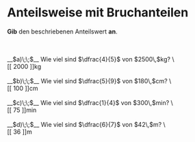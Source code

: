 <!--
version:  0.0.1

language: de

@style
input {
    text-align: center;
}

.flex-container {
    display: flex;
    flex-wrap: wrap;
    align-items: stretch;
    gap: 20px;
}

.flex-child {
    flex: 1;
    min-width: 350px;
    margin-right: 20px;
}

@media (max-width: 400px) {
    .flex-child {
        flex: 100%;
        margin-right: 0;
    }
}
@end

formula: \carry   \textcolor{red}{\scriptsize #1}
formula: \digit   \rlap{\carry{#1}}\phantom{#2}#2
formula: \permil  \text{‰}

import: https://raw.githubusercontent.com/LiaTemplates/Tikz-Jax/main/README.md

script: https://cdn.jsdelivr.net/gh/LiaTemplates/Tikz-Jax@main/dist/index.js


tags: Bruchrechnung, sehr leicht, sehr niedrig, Angeben

comment: Wie viel sind zum Beispiel $\frac{1}{4}$ von 4000€? Bestimme den Anteilswert.

author: Martin Lommatzsch

-->




# Anteilsweise mit Bruchanteilen

**Gib** den beschriebenen Anteilswert **an**.

<br>

<section class="flex-container">
<div class="flex-child">
<br>
__$a)\;\;$__ Wie viel sind $\dfrac{4}{5}$ von $2500\,$kg?  \
<br>
 [[  2000  ]]kg
<br>
</div>
<div class="flex-child">
<br>
__$b)\;\;$__ Wie viel sind $\dfrac{5}{9}$ von $180\,$cm?  \
<br>
 [[  100  ]]cm
<br>
</div>
<div class="flex-child">
<br>
__$c)\;\;$__ Wie viel sind $\dfrac{1}{4}$ von $300\,$min?  \
<br>
 [[  75  ]]min
<br>
</div>
<div class="flex-child">
<br>
__$d)\;\;$__ Wie viel sind $\dfrac{6}{7}$ von $42\,$m?  \
<br>
 [[  36  ]]m
<br>
</div>
</section>

<br>
<br>
<br>

